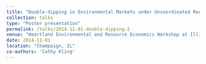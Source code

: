 ```yaml
---
title: "Double-dipping in Environmental Markets under Uncoordinated Regulators or under a Regulator who Ignores Pollutants’ Complementarities"
collection: talks
type: "Poster presentation"
permalink: /talks/2014-11-01-double-dipping-2
venue: "Heartland Environmental and Resource Economics Workshop at Illinois"
date: 2014-11-01
location: "Champaign, IL"
co-authors: 'Cathy Kling'
---
```


<!-- Google tag (gtag.js) -->
<script async src="https://www.googletagmanager.com/gtag/js?id=G-Q95WSVMDNZ"></script>
<script>
  window.dataLayer = window.dataLayer || [];
  function gtag(){dataLayer.push(arguments);}
  gtag('js', new Date());

  gtag('config', 'G-Q95WSVMDNZ');
</script>
